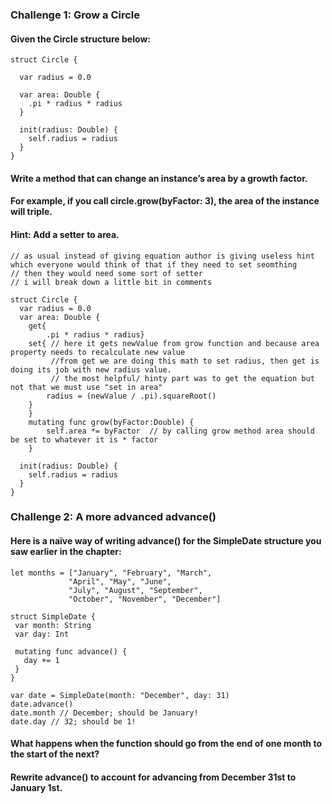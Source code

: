 ### Challenge 1: Grow a Circle
#### Given the Circle structure below:
```
struct Circle {
  
  var radius = 0.0

  var area: Double {
    .pi * radius * radius
  }

  init(radius: Double) {
    self.radius = radius
  }
}
```
#### Write a method that can change an instance’s area by a growth factor.
#### For example, if you call circle.grow(byFactor: 3), the area of the instance will triple.
#### Hint: Add a setter to area.
```
// as usual instead of giving equation author is giving useless hint which everyone would think of that if they need to set seomthing 
// then they would need some sort of setter
// i will break down a little bit in comments 

struct Circle {
  var radius = 0.0
  var area: Double {
    get{
        .pi * radius * radius}
    set{ // here it gets newValue from grow function and because area property needs to recalculate new value 
         //from get we are doing this math to set radius, then get is doing its job with new radius value.
         // the most helpful/ hinty part was to get the equation but not that we must use "set in area"
        radius = (newValue / .pi).squareRoot()
    }
    }
    mutating func grow(byFactor:Double) {
        self.area *= byFactor  // by calling grow method area should be set to whatever it is * factor
    }
   
  init(radius: Double) {
    self.radius = radius
  }
}
```
### Challenge 2: A more advanced advance()
#### Here is a naïve way of writing advance() for the SimpleDate structure you saw earlier in the chapter:
```
let months = ["January", "February", "March",
             "April", "May", "June",
             "July", "August", "September",
             "October", "November", "December"]

struct SimpleDate {
 var month: String
 var day: Int

 mutating func advance() {
   day += 1
 }
}

var date = SimpleDate(month: "December", day: 31)
date.advance()
date.month // December; should be January!
date.day // 32; should be 1!
```
#### What happens when the function should go from the end of one month to the start of the next?
#### Rewrite advance() to account for advancing from December 31st to January 1st.
```
